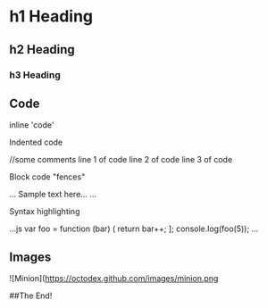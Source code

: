 # h1 Heading 
## h2 Heading 
### h3 Heading 

## Code

inline 'code'

Indented code

  //some comments
  line 1 of code 
  line 2 of code 
  line 3 of code 

Block code "fences"

...
Sample text here...
...

Syntax highlighting

...js
var foo = function (bar) (
  return bar++;
];
console.log(foo(5));
...

## Images

![Minion](https://octodex.github.com/images/minion.png

##The End!
